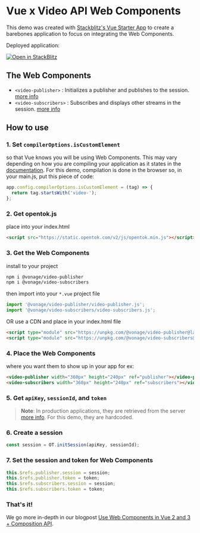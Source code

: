 # Vue x Video API Web Components

This demo was created with [Stackblitz's Vue Starter App](https://stackblitz.com/fork/vue) to create a barebones application to focus on integrating the Web Components.

Deployed application:

[![Open in StackBlitz](https://developer.stackblitz.com/img/open_in_stackblitz.svg)](https://stackblitz.com/fork/github/opentok/web-components/tree/main/examples/vue)

## The Web Components

- `<video-publisher>` : Initializes a publisher and publishes to the session. [more info](https://github.com/opentok/web-components/tree/main/video-publisher)
- `<video-subscribers>` : Subscribes and displays other streams in the session. [more info](https://github.com/opentok/web-components/tree/main/video-subscribers)


## How to use

### 1. Set `compilerOptions.isCustomElement`
so that Vue knows you will be using Web Components. This may vary depending on how you are compiling your application as it states in the [documentation](https://vuejs.org/guide/extras/web-components.html).
For this demo, compilation is done in the browser so, in your main.js, put this piece of code:
```js
app.config.compilerOptions.isCustomElement = (tag) => {
  return tag.startsWith('video-');
};
```

### 2. Get opentok.js
place into your index.html
```html
<script src="https://static.opentok.com/v2/js/opentok.min.js"></script>
```

### 3. Get the Web Components

install to your project
```bash
npm i @vonage/video-publisher
npm i @vonage/video-subscribers
```
then import into your `*.vue` project file
```js
import '@vonage/video-publisher/video-publisher.js';
import '@vonage/video-subscribers/video-subscribers.js';
```

OR use a CDN and place in your index.html file
```html
<script type="module" src="https://unpkg.com/@vonage/video-publisher@latest/video-publisher.js?module"></script>
<script type="module" src="https://unpkg.com/@vonage/video-subscribers@latest/video-subscribers.js?module"></script>

```

### 4. Place the Web Components
where you want them to show up in your app
for ex:
```html
<video-publisher width="360px" height="240px" ref="publisher"></video-publisher>
<video-subscribers width="360px" height="240px" ref="subscribers"></video-subscribers>
```

### 5. Get `apiKey`, `sessionId`, and `token`
>**Note**: In production applications, they are retrieved from the server [more info](https://tokbox.com/developer/sdks/server/). For this demo, they are hardcoded.

### 6. Create a session
```js
const session = OT.initSession(apiKey, sessionId);
```

### 7. Set the session and token for Web Components
```js
this.$refs.publisher.session = session;
this.$refs.publisher.token = token;
this.$refs.subscribers.session = session;
this.$refs.subscribers.token = token;
```

### That's it!

We go more in-depth in our blogpost
[Use Web Components in Vue 2 and 3 + Composition API](https://developer.vonage.com/blog/20/10/30/use-web-components-in-vue-2-and-3-composition-api-dr).
